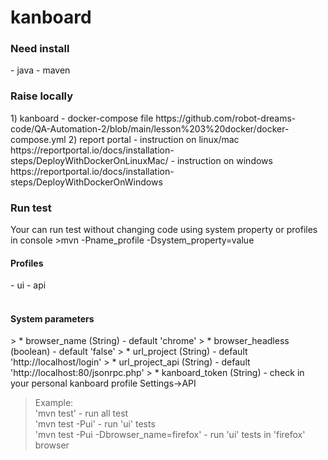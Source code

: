 ﻿# kanboard
<h3>Need install</h3>
- java
- maven

<h3>Raise locally</h3>
1) kanboard 
  - docker-compose file https://github.com/robot-dreams-code/QA-Automation-2/blob/main/lesson%203%20docker/docker-compose.yml
2) report portal 
  - instruction on linux/mac https://reportportal.io/docs/installation-steps/DeployWithDockerOnLinuxMac/
  - instruction on windows https://reportportal.io/docs/installation-steps/DeployWithDockerOnWindows

<h3>Run test<br></h3>
Your can run test without changing code using system property or profiles in console 
>mvn -Pname_profile -Dsystem_property=value

<h4>Profiles</h4>
- ui
- api

<h4><br>System parameters<br/></h4>
> * browser_name (String) - default 'chrome'
> * browser_headless (boolean) - default 'false'
> * url_project (String) - default 'http://localhost/login'
> * url_project_api (String) - default 'http://localhost:80/jsonrpc.php'
> * kanboard_token (String) - check in your personal kanboard profile Settings->API

> Example:<br>
> 'mvn test' - run all test<br>
> 'mvn test -Pui' - run 'ui' tests<br>
> 'mvn test -Pui -Dbrowser_name=firefox' - run 'ui' tests in 'firefox' browser
